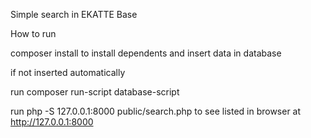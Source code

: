 Simple search in EKATTE Base

How to run

composer install to install dependents and insert data in database 

if not inserted automatically

run composer run-script database-script

run php -S 127.0.0.1:8000 public/search.php to see listed  in browser at http://127.0.0.1:8000
